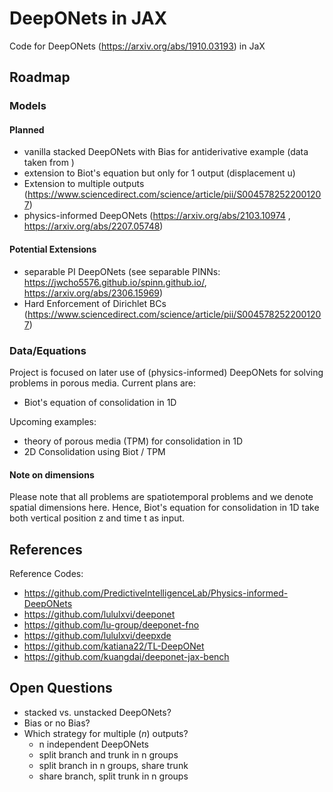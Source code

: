 # DeepONets in JAX

Code for DeepONets (https://arxiv.org/abs/1910.03193) in JaX 

## Roadmap

### Models
#### Planned
* vanilla stacked DeepONets with Bias for antiderivative example (data taken from )
* extension to Biot's equation but only for 1 output (displacement u)
* Extension to multiple outputs (https://www.sciencedirect.com/science/article/pii/S0045782522001207)
* physics-informed DeepONets (https://arxiv.org/abs/2103.10974 ,  https://arxiv.org/abs/2207.05748)

#### Potential Extensions
* separable PI DeepONets (see separable PINNs: https://jwcho5576.github.io/spinn.github.io/, https://arxiv.org/abs/2306.15969)
* Hard Enforcement of Dirichlet BCs (https://www.sciencedirect.com/science/article/pii/S0045782522001207)

### Data/Equations
Project is focused on later use of (physics-informed) DeepONets for solving problems in porous media. Current plans are:
* Biot's equation of consolidation in 1D

Upcoming examples:
* theory of porous media (TPM) for consolidation in 1D
* 2D Consolidation using Biot / TPM

#### Note on dimensions
Please note that all problems are spatiotemporal problems and we denote spatial dimensions here. Hence, Biot's equation for consolidation in 1D take both vertical position z and time t as input.

## References

Reference Codes: 
* https://github.com/PredictiveIntelligenceLab/Physics-informed-DeepONets
* https://github.com/lululxvi/deeponet
* https://github.com/lu-group/deeponet-fno
* https://github.com/lululxvi/deepxde
* https://github.com/katiana22/TL-DeepONet
* https://github.com/kuangdai/deeponet-jax-bench

## Open Questions
* stacked vs. unstacked DeepONets?
* Bias or no Bias?
* Which strategy for multiple ($n$) outputs?
  * n independent DeepONets
  * split branch and trunk in n groups
  * split branch in n groups, share trunk
  * share branch, split trunk in n groups